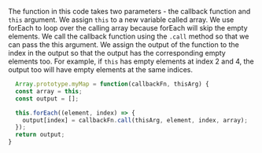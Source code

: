 The function in this code takes two parameters - the callback function and `this` argument. We assign `this` to a new variable called array.
We use forEach to loop over the calling array because forEach will skip the empty elements. We call the callback function using the `.call` method
so that we can pass the this argument. We assign the output of the function to the index in the output so that the output has the corresponding
empty elements too. For example, if `this` has empty elements at index 2 and 4, the output too will have empty elements at the same indices.

```javascript
  Array.prototype.myMap = function(callbackFn, thisArg) {
  const array = this;
  const output = [];

  this.forEach((element, index) => {
    output[index] = callbackFn.call(thisArg, element, index, array);
  });
  return output;
}
```